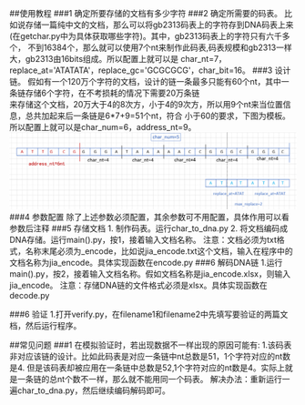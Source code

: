 ##使用教程
###1 确定所要存储的文档有多少字符
###2 确定所需要的码表。
    比如说存储一篇纯中文的文档，那么可以将gb2313码表上的字符存到DNA码表上来(在getchar.py中为具体获取哪些字符)。其中，gb2313码表上的字符只有六千多个，
    不到16384个，那么就可以使用7个nt来制作此码表,码表规模和gb2313一样大，gb2313由16bits组成。所以配置上就可以是
    char_nt=7，replace_at='ATATATA'，replace_gc='GCGCGCG'，char_bit=16。
###3 设计链。
    假如有一个120万个字符的文档，设计的链一条最多只能有60个nt，其中一条链存储6个字符，在不考损耗的情况下需要20万条链   
    来存储这个文档，20万大于4的8次方，小于4的9次方，所以用9个nt来当位置信息，总共加起来后一条链是6*7+9=51个nt，符合
    小于60的要求，下图为模板。所以配置上就可以是char_num=6，address_nt=9。
![链的模板](config.png)
###4 参数配置
    除了上述参数必须配置，其余参数可不用配置，具体作用可以看参数后注释
###5 存储文档
    1. 制作码表。运行char_to_dna.py
    2. 将文档编码成DNA存储。运行main().py，按1，接着输入文档名称。
    注意：文档必须为txt格式，名称末尾必须为_encode，比如说jia_encode.txt这个文档，输入在程序中的文档名称为jia_encode。具体实现函数在encode.py
###6 解码DNA链
    1.运行main().py，按2，接着输入文档名称。假如文档名称是jia_encode.xlsx，则输入jia_encode。
    注意：存储DNA链的文件格式必须是xlsx。具体实现函数在decode.py

###6 验证
    1.打开verify.py，在filename1和filename2中先填写要验证的两篇文档，然后运行程序。
    


##常见问题
###1 在模拟验证时，若出现数据不一样出现的原因可能有:
    1.该码表非对应该链的设计。比如此码表是对应一条链中nt总数是51，1个字符对应的nt数是4.
    但是该码表却被应用在一条链中总数是52,1个字符对应的nt数是4。实际上就是一条链的总nt个数不一样，那么就不能用同一个码表。
    解决办法：重新运行一遍char_to_dna.py，然后继续编码解码即可。

